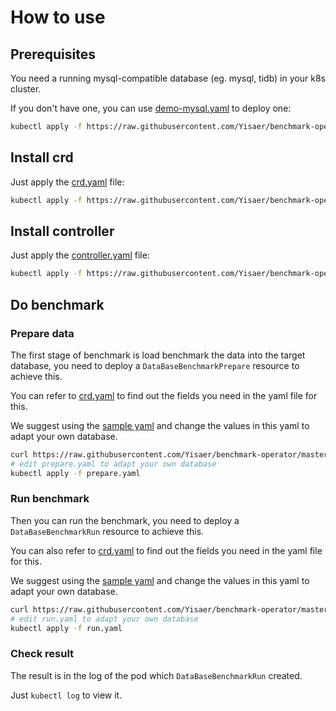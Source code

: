 # How to use

## Prerequisites

You need a running mysql-compatible database (eg. mysql, tidb) in your k8s cluster.

If you don't have one, you can use [demo-mysql.yaml](https://github.com/Yisaer/benchmark-operator/blob/master/manifests/demo-mysql.yaml) to deploy one:

```bash
kubectl apply -f https://raw.githubusercontent.com/Yisaer/benchmark-operator/master/manifests/demo-mysql.yaml
```

## Install crd

Just apply the [crd.yaml](https://github.com/Yisaer/benchmark-operator/blob/master/manifests/crd.yaml) file:

```bash
kubectl apply -f https://raw.githubusercontent.com/Yisaer/benchmark-operator/master/manifests/crd.yaml
```

## Install controller

Just apply the [controller.yaml](https://github.com/Yisaer/benchmark-operator/blob/master/manifests/controller.yaml) file:

```bash
kubectl apply -f https://raw.githubusercontent.com/Yisaer/benchmark-operator/master/manifests/controller.yaml
```

## Do benchmark

### Prepare data

The first stage of benchmark is load benchmark the data into the target database, you need to deploy a `DataBaseBenchmarkPrepare` resource to achieve this.

You can refer to [crd.yaml](https://github.com/Yisaer/benchmark-operator/blob/master/manifests/crd.yaml) to find out the fields you need in the yaml file for this.

We suggest using the [sample yaml](https://github.com/Yisaer/benchmark-operator/blob/master/config/samples/benchmark.cloud_v1alpha1_databasebenchmarkprepare.yaml)
and change the values in this yaml to adapt your own database.

```bash
curl https://raw.githubusercontent.com/Yisaer/benchmark-operator/master/config/samples/benchmark.cloud_v1alpha1_databasebenchmarkprepare.yaml > prepare.yaml
# edit prepare.yaml to adapt your own database
kubectl apply -f prepare.yaml
```

### Run benchmark

Then you can run the benchmark, you need to deploy a `DataBaseBenchmarkRun` resource to achieve this.

You can also refer to [crd.yaml](https://github.com/Yisaer/benchmark-operator/blob/master/manifests/crd.yaml) to find out the fields you need in the yaml file for this.

We suggest using the [sample yaml](https://github.com/Yisaer/benchmark-operator/blob/master/config/samples/benchmark.cloud_v1alpha1_databasebenchmarkrun.yaml)
and change the values in this yaml to adapt your own database.

```bash
curl https://raw.githubusercontent.com/Yisaer/benchmark-operator/master/config/samples/benchmark.cloud_v1alpha1_databasebenchmarkrun.yaml > run.yaml
# edit run.yaml to adapt your own database
kubectl apply -f run.yaml
```

### Check result

The result is in the log of the pod which `DataBaseBenchmarkRun` created.

Just `kubectl log` to view it.
